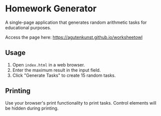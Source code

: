 # Homework Generator

A single-page application that generates random arithmetic tasks for educational purposes.

Access the page here: https://agutenkunst.github.io/worksheetowl

## Usage

1. Open `index.html` in a web browser.
2. Enter the maximum result in the input field.
3. Click "Generate Tasks" to create 15 random tasks.

## Printing

Use your browser's print functionality to print tasks. Control elements will be hidden during printing.